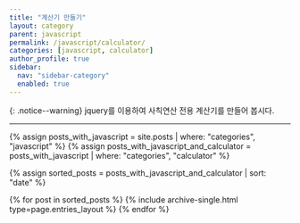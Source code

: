 ```yaml
---
title: "계산기 만들기"
layout: category
parent: javascript
permalink: /javascript/calculator/
categories: [javascript, calculator]
author_profile: true
sidebar:
  nav: "sidebar-category"
  enabled: true
---
```


{: .notice--warning}
jquery를 이용하여 사칙연산 전용 계산기를 만들어 봅시다.

---

{% assign posts_with_javascript = site.posts | where: "categories", "javascript" %}
{% assign posts_with_javascript_and_calculator = posts_with_javascript | where: "categories", "calculator" %}

{% assign sorted_posts = posts_with_javascript_and_calculator | sort: "date" %}

{% for post in sorted_posts %}
  {% include archive-single.html type=page.entries_layout %}
{% endfor %}
